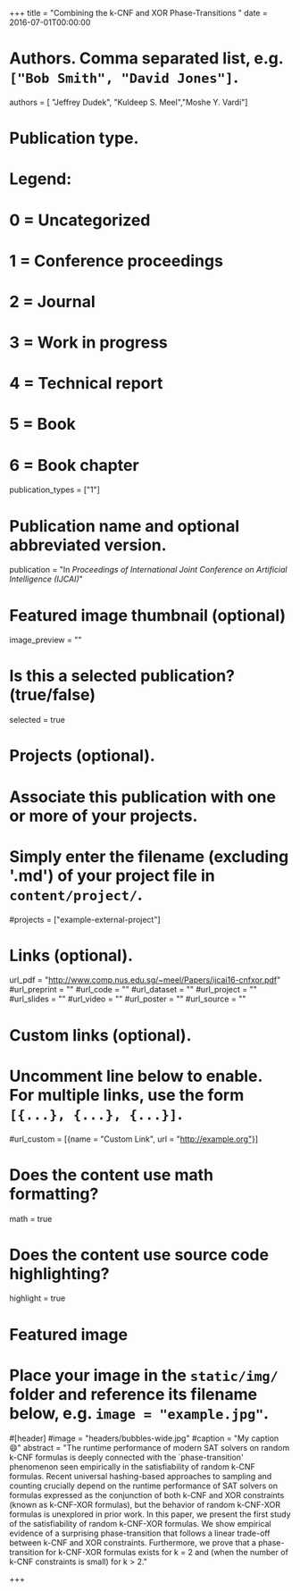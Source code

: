 +++
title = "Combining the k-CNF and XOR Phase-Transitions "
date = 2016-07-01T00:00:00

# Authors. Comma separated list, e.g. `["Bob Smith", "David Jones"]`.
authors = [ "Jeffrey Dudek", "Kuldeep S. Meel","Moshe Y. Vardi"]

# Publication type.
# Legend:
# 0 = Uncategorized
# 1 = Conference proceedings
# 2 = Journal
# 3 = Work in progress
# 4 = Technical report
# 5 = Book
# 6 = Book chapter
publication_types = ["1"]

# Publication name and optional abbreviated version.
publication = "In *Proceedings of International Joint Conference on Artificial Intelligence (IJCAI)*"


# Featured image thumbnail (optional)
image_preview = ""

# Is this a selected publication? (true/false)
selected = true

# Projects (optional).
#   Associate this publication with one or more of your projects.
#   Simply enter the filename (excluding '.md') of your project file in `content/project/`.
#projects = ["example-external-project"]


# Links (optional).
url_pdf = "http://www.comp.nus.edu.sg/~meel/Papers/ijcai16-cnfxor.pdf"
#url_preprint = ""
#url_code = ""
#url_dataset = ""
#url_project = ""
#url_slides = ""
#url_video = ""
#url_poster = ""
#url_source = ""

# Custom links (optional).
#   Uncomment line below to enable. For multiple links, use the form `[{...}, {...}, {...}]`.
#url_custom = [{name = "Custom Link", url = "http://example.org"}]

# Does the content use math formatting?
math = true

# Does the content use source code highlighting?
highlight = true

# Featured image
# Place your image in the `static/img/` folder and reference its filename below, e.g. `image = "example.jpg"`.
#[header]
#image = "headers/bubbles-wide.jpg"
#caption = "My caption :smile:"
abstract = "The runtime performance of modern SAT solvers on random k-CNF formulas is deeply connected with the `phase-transition' phenomenon seen empirically in the satisfiability of random k-CNF formulas. Recent universal hashing-based approaches to sampling and counting crucially depend on the runtime performance of SAT solvers on formulas expressed as the conjunction of both k-CNF and XOR constraints (known as k-CNF-XOR formulas), but the behavior of random k-CNF-XOR formulas is unexplored in prior work. In this paper, we present the first study of the satisfiability of random k-CNF-XOR formulas. We show empirical evidence of a surprising phase-transition that follows a linear trade-off between k-CNF and XOR constraints. Furthermore, we prove that a phase-transition for k-CNF-XOR formulas exists for k = 2 and (when the number of k-CNF constraints is small) for k > 2."

+++
